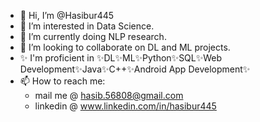- 👋 Hi, I’m @Hasibur445
- 👀 I’m interested in Data Science.
- 🌱 I’m currently doing NLP research.
- 💞️ I’m looking to collaborate on DL and ML projects.
- ✨ I'm proficient in ✨DL✨ML✨Python✨SQL✨Web Development✨Java✨C++✨Android App Development✨
- 📫 How to reach me:
  - mail me @ hasib.56808@gmail.com
  - linkedin @ www.linkedin.com/in/hasibur445
  

<!---
Hasibur445/Hasibur445 is a ✨ special ✨ repository because its `README.md` (this file) appears on your GitHub profile.
You can click the Preview link to take a look at your changes.
--->
